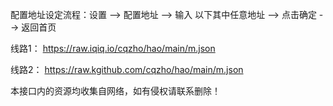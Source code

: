配置地址设定流程：设置 --> 配置地址 --> 输入 以下其中任意地址 --> 点击确定 --> 返回首页


线路1：	https://raw.iqiq.io/cqzho/hao/main/m.json

线路2：	https://raw.kgithub.com/cqzho/hao/main/m.json



本接口内的资源均收集自网络，如有侵权请联系删除！
